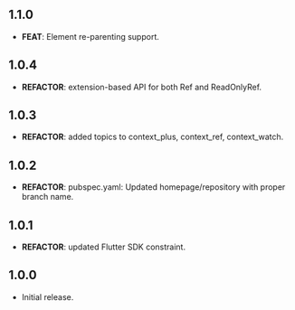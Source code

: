 ## 1.1.0

 - **FEAT**: Element re-parenting support.

## 1.0.4

 - **REFACTOR**: extension-based API for both Ref and ReadOnlyRef.

## 1.0.3

 - **REFACTOR**: added topics to context_plus, context_ref, context_watch.

## 1.0.2

 - **REFACTOR**: pubspec.yaml: Updated homepage/repository with proper branch name.

## 1.0.1

 - **REFACTOR**: updated Flutter SDK constraint.

## 1.0.0

* Initial release.
